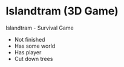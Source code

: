 # Islandtram (3D Game)
Islandtram - Survival Game

- Not finished
- Has some world
- Has player
- Cut down trees

